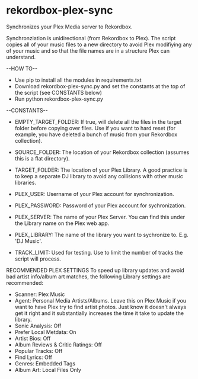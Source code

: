 # rekordbox-plex-sync

Synchronizes your Plex Media server to Rekordbox. 

Synchronziation is unidirectional (from Rekordbox to Plex). The script copies all of your music files to a new directory to avoid Plex modifiying any of your music and so that the file names are in a structure Plex can understand.  

--HOW TO--
* Use pip to install all the modules in requirements.txt
* Download rekordbox-plex-sync.py and set the constants at the top of the script (see CONSTANTS below)
* Run python rekordbox-plex-sync.py


--CONSTANTS--
* EMPTY_TARGET_FOLDER: If true, will delete all the files in the target folder before copying over files. Use if you want to hard reset (for example, you have deleted a bunch of music from your Rekordbox collection). 

* SOURCE_FOLDER: The location of your Rekordbox collection (assumes this is a flat directory).

* TARGET_FOLDER: The location of your Plex Library. A good practice is to keep a separate DJ library to avoid any collisions with other music libraries. 

* PLEX_USER: Username of your Plex account for synchronization.

* PLEX_PASSWORD: Password of your Plex account for sychronization.

* PLEX_SERVER: The name of your Plex Server. You can find this under the Library name on the Plex web app. 

* PLEX_LIBRARY: The name of the library you want to sychronize to. E.g. 'DJ Music'.

* TRACK_LIMIT: Used for testing. Use to limit the number of tracks the script will process. 

RECOMMENDED PLEX SETTINGS
To speed up library updates and avoid bad artist info/album art matches, the following Library settings are recommended:

* Scanner: Plex Music
* Agent: Personal Media Artists/Albums. Leave this on Plex Music if you want to have Plex try to find artist photos. Just know it doesn't always get it right and it substantially increases the time it take to update the library. 
* Sonic Analysis: Off
* Prefer Local Metdata: On
* Artist Bios: Off
* Album Reviews & Critic Ratings: Off
* Popular Tracks: Off
* Find Lyrics: Off
* Genres: Embedded Tags
* Album Art: Local Files Only
